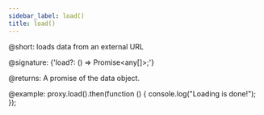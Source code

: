 ```yaml
---
sidebar_label: load()
title: load()
---          
```


@short: loads data from an external URL

@signature: {'load?: () => Promise<any[]>;'}

@returns: 
A promise of the data object.

@example:
proxy.load().then(function () {
   console.log("Loading is done!");
});
